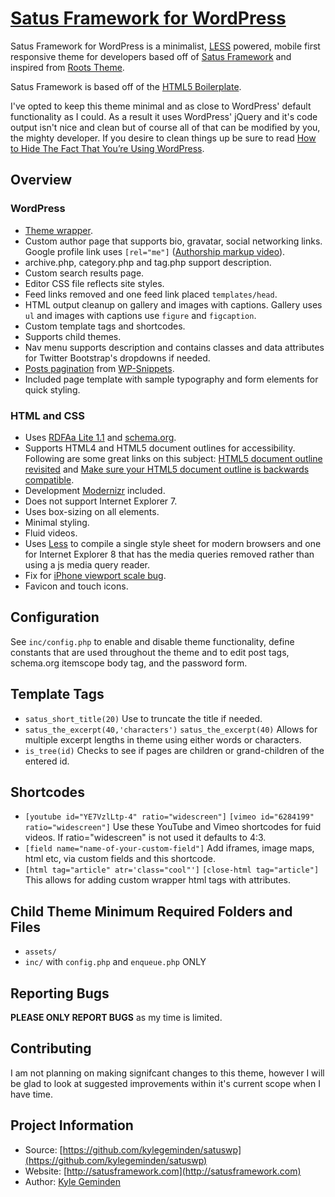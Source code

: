 # [Satus Framework for WordPress](http://satusframework.com/) 

Satus Framework for WordPress is a minimalist, [LESS](http://lesscss.org/) powered, mobile first responsive theme for developers based off of [Satus Framework](http://satusframework.com/) and inspired from [Roots Theme](http://rootstheme.com).

Satus Framework is based off of the [HTML5 Boilerplate](https://github.com/h5bp/html5-boilerplate).

I've opted to keep this theme minimal and as close to WordPress' default functionality as I could. As a result it uses WordPress' jQuery and it's code output isn't nice and clean but of course all of that can be modified by you, the mighty developer. If you desire to clean things up be sure to read [How to Hide The Fact That You’re Using WordPress](http://benword.com/how-to-hide-that-youre-using-wordpress/).

## Overview

### WordPress
 
* [Theme wrapper](http://scribu.net/wordpress/theme-wrappers.html).
* Custom author page that supports bio, gravatar, social networking links. Google profile link uses `[rel="me"]` ([Authorship markup video](http://youtu.be/FgFb6Y-UJUI)).
* archive.php, category.php and tag.php support description.
* Custom search results page.
* Editor CSS file reflects site styles.
* Feed links removed and one feed link placed `templates/head`.
* HTML output cleanup on gallery and images with captions. Gallery uses `ul` and images with captions use `figure` and `figcaption`.
* Custom template tags and shortcodes.
* Supports child themes.
* Nav menu supports description and contains classes and data attributes for Twitter Bootstrap's dropdowns if needed.
* [Posts pagination]((http://wp-snippets.com/pagination-without-plugin/)) from [WP-Snippets](http://wp-snippets.com/).
* Included page template with sample typography and form elements for quick styling.

### HTML and CSS

* Uses [RDFAa Lite 1.1](http://www.w3.org/TR/rdfa-lite/) and [schema.org](http://schema.org/).
* Supports HTML4 and HTML5 document outlines for accessibility. Following are some great links on this subject: [HTML5 document outline revisited](http://www.456bereastreet.com/archive/201104/html5_document_outline_revisited/) and [Make sure your HTML5 document outline is backwards compatible](http://www.456bereastreet.com/archive/201205/make_sure_your_html5_document_outline_is_backwards_compatible/).
* Development [Modernizr](http://modernizr.com/) included.
* Does not support Internet Explorer 7.
* Uses box-sizing on all elements.
* Minimal styling.
* Fluid videos.
* Uses [Less](http://lesscss.org/) to compile a single style sheet for modern browsers and one for Internet Explorer 8 that has the media queries removed rather than using a js media query reader.
* Fix for [iPhone viewport scale bug](http://www.blog.highub.com/mobile-2/a-fix-for-iphone-viewport-scale-bug/).
* Favicon and touch icons.

## Configuration

See `inc/config.php` to enable and disable theme functionality, define constants that are used throughout the theme and to edit post tags, schema.org itemscope body tag, and the password form.

## Template Tags

* `satus_short_title(20)` Use to truncate the title if needed.
* `satus_the_excerpt(40,'characters')` `satus_the_excerpt(40)` Allows for multiple excerpt lengths in theme using either words or characters.
* `is_tree(id)` Checks to see if pages are children or grand-children of the entered id.

## Shortcodes

* `[youtube id="YE7VzlLtp-4" ratio="widescreen"]` `[vimeo id="6284199" ratio="widescreen"]` Use these YouTube and Vimeo shortcodes for fuid videos. If ratio="widescreen" is not used it defaults to 4:3.
* `[field name="name-of-your-custom-field"]` Add iframes, image maps, html etc, via custom fields and this shortcode.
* `[html tag="article" atr='class="cool"']` `[close-html tag="article"]` This allows for adding custom wrapper html tags with attributes.

## Child Theme Minimum Required Folders and Files

* `assets/`
* `inc/` with `config.php` and `enqueue.php` ONLY

## Reporting Bugs

__PLEASE ONLY REPORT BUGS__ as my time is limited.

## Contributing

I am not planning on making signifcant changes to this theme, however I will be glad to look at suggested improvements within it's current scope when I have time.

## Project Information

* Source: [https://github.com/kylegeminden/satuswp](https://github.com/kylegeminden/satuswp)
* Website: [http://satusframework.com](http://satusframework.com)
* Author: [Kyle Geminden](http://kylegeminden.com)

